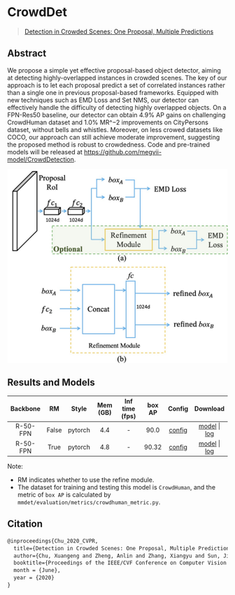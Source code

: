 # CrowdDet

> [Detection in Crowded Scenes: One Proposal, Multiple Predictions](https://arxiv.org/abs/2003.09163)

<!-- [ALGORITHM] -->

## Abstract

We propose a simple yet effective proposal-based object detector, aiming at detecting highly-overlapped instances in crowded scenes. The key of our approach is to let each proposal predict a set of correlated instances rather than a single one in previous proposal-based frameworks. Equipped with new techniques such as EMD Loss and Set NMS, our detector can effectively handle the difficulty of detecting highly overlapped objects. On a FPN-Res50 baseline, our detector can obtain 4.9% AP gains on challenging CrowdHuman dataset and 1.0% MR^−2 improvements on CityPersons dataset, without bells and whistles. Moreover, on less crowed datasets like COCO, our approach can still achieve moderate improvement, suggesting the proposed method is robust to crowdedness. Code and pre-trained models will be released at https://github.com/megvii-model/CrowdDetection.

<div align=center>
<img src="https://github.com/Purkialo/images/blob/master/CrowdDet_arch.jpg"/>
</div>

## Results and Models

| Backbone |  RM   |  Style  | Mem (GB) | Inf time (fps) | box AP |                             Config                              |                                                                                                                                                                                            Download                                                                                                                                                                                            |
| :------: | :---: | :-----: | :------: | :------------: | :----: | :-------------------------------------------------------------: | :--------------------------------------------------------------------------------------------------------------------------------------------------------------------------------------------------------------------------------------------------------------------------------------------------------------------------------------------------------------------------------------------: |
| R-50-FPN | False | pytorch |   4.4    |       -        |  90.0  |    [config](./crowddet-rcnn_r50_fpn_8xb2-30e_crowdhuman.py)     |               [model](https://pub-ed9ed750ddcc469da251e2d1a2cea382.r2.dev/mmdetection/v3.0/crowddet/crowddet-rcnn_r50_fpn_8xb2-30e_crowdhuman/crowddet-rcnn_r50_fpn_8xb2-30e_crowdhuman_20221023_174954-dc319c2d.pth) \| [log](https://pub-ed9ed750ddcc469da251e2d1a2cea382.r2.dev/mmdetection/v3.0/crowddet/crowddet-rcnn_r50_fpn_8xb2-30e_crowdhuman/crowddet-rcnn_r50_fpn_8xb2-30e_crowdhuman_20221023_174954.log.json)               |
| R-50-FPN | True  | pytorch |   4.8    |       -        | 90.32  | [config](./crowddet-rcnn_refine_r50_fpn_8xb2-30e_crowdhuman.py) | [model](https://pub-ed9ed750ddcc469da251e2d1a2cea382.r2.dev/mmdetection/v3.0/crowddet/crowddet-rcnn_refine_r50_fpn_8xb2-30e_crowdhuman/crowddet-rcnn_refine_r50_fpn_8xb2-30e_crowdhuman_20221024_215917-45602806.pth) \| [log](https://pub-ed9ed750ddcc469da251e2d1a2cea382.r2.dev/mmdetection/v3.0/crowddet/crowddet-rcnn_refine_r50_fpn_8xb2-30e_crowdhuman/crowddet-rcnn_refine_r50_fpn_8xb2-30e_crowdhuman_20221024_215917.log.json) |

Note:

- RM indicates whether to use the refine module.
- The dataset for training and testing this model is `CrowdHuman`, and the metric of `box AP` is calculated by `mmdet/evaluation/metrics/crowdhuman_metric.py`.

## Citation

```latex
@inproceedings{Chu_2020_CVPR,
  title={Detection in Crowded Scenes: One Proposal, Multiple Predictions},
  author={Chu, Xuangeng and Zheng, Anlin and Zhang, Xiangyu and Sun, Jian},
  booktitle={Proceedings of the IEEE/CVF Conference on Computer Vision and Pattern Recognition (CVPR)},
  month = {June},
  year = {2020}
}
```
